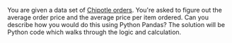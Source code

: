 You are given a data set of [Chipotle orders](https://raw.githubusercontent.com/justmarkham/DAT8/master/data/chipotle.tsv). You're asked to figure out the average order price and the average price per item ordered. Can you describe how you would do this using Python Pandas? The solution will be Python code which walks through the logic and calculation.